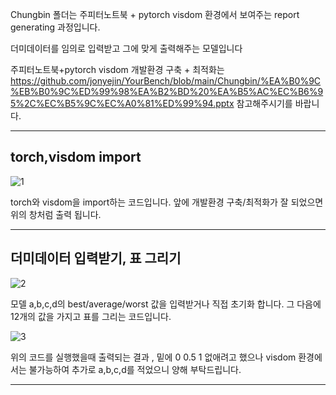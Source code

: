 Chungbin 폴더는 주피터노트북 + pytorch visdom 환경에서 보여주는 report generating 과정입니다.

더미데이터를 임의로 입력받고 그에 맞게 출력해주는 모델입니다

주피터노트북+pytorch visdom 개발환경 구축 + 최적화는 https://github.com/jonyejin/YourBench/blob/main/Chungbin/%EA%B0%9C%EB%B0%9C%ED%99%98%EA%B2%BD%20%EA%B5%AC%EC%B6%95%2C%EC%B5%9C%EC%A0%81%ED%99%94.pptx 참고해주시기를 바랍니다.



----------------------------------------------------------------------------------------------------------------------------------------------------------------------

torch,visdom import
----------------------------------------------------------------------------------------------------------------------------------------------------------------------

![1](https://user-images.githubusercontent.com/49296532/141850789-e3045c59-36b2-4ce6-9122-a9fc9334eee8.PNG)


torch와 visdom을 import하는 코드입니다. 앞에 개발환경 구축/최적화가 잘 되었으면 위의 창처럼 출력 됩니다.

----------------------------------------------------------------------------------------------------------------------------------------------------------------------
더미데이터 입력받기, 표 그리기
----------------------------------------------------------------------------------------------------------------------------------------------------------------------
![2](https://user-images.githubusercontent.com/49296532/141851144-473a943b-35aa-4302-a290-d31567b1db98.PNG)

모델 a,b,c,d의 best/average/worst 값을 입력받거나 직접 초기화 합니다.
그 다음에 12개의 값을 가지고 표를 그리는 코드입니다.




![3](https://user-images.githubusercontent.com/49296532/141851656-93eba3f3-7ded-4c60-949f-334582caa3bf.PNG)

위의 코드를 실행했을때 출력되는 결과 , 밑에 0 0.5 1 없애려고 했으나  visdom 환경에서는 불가능하여 추가로 a,b,c,d를 적었으니 양해 부탁드립니다.

----------------------------------------------------------------------------------------------------------------------------------------------------------------------

